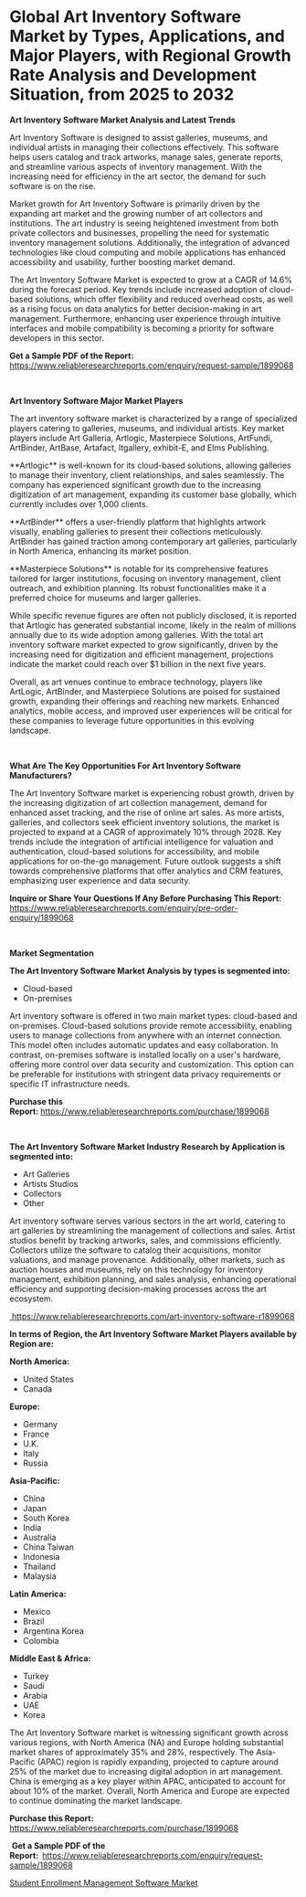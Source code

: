 <p><h1>Global Art Inventory Software Market by Types, Applications, and Major Players, with Regional Growth Rate Analysis and Development Situation, from 2025 to 2032</h1></p><p><strong>Art Inventory Software Market Analysis and Latest Trends</strong></p>
<p><p>Art Inventory Software is designed to assist galleries, museums, and individual artists in managing their collections effectively. This software helps users catalog and track artworks, manage sales, generate reports, and streamline various aspects of inventory management. With the increasing need for efficiency in the art sector, the demand for such software is on the rise.</p><p>Market growth for Art Inventory Software is primarily driven by the expanding art market and the growing number of art collectors and institutions. The art industry is seeing heightened investment from both private collectors and businesses, propelling the need for systematic inventory management solutions. Additionally, the integration of advanced technologies like cloud computing and mobile applications has enhanced accessibility and usability, further boosting market demand.</p><p>The Art Inventory Software Market is expected to grow at a CAGR of 14.6% during the forecast period. Key trends include increased adoption of cloud-based solutions, which offer flexibility and reduced overhead costs, as well as a rising focus on data analytics for better decision-making in art management. Furthermore, enhancing user experience through intuitive interfaces and mobile compatibility is becoming a priority for software developers in this sector.</p></p>
<p><strong>Get a Sample PDF of the Report:&nbsp;</strong> <a href="https://www.reliableresearchreports.com/enquiry/request-sample/1899068?utm_campaign=2937&utm_medium=2&utm_source=Github&utm_content=ia&utm_term=09032025&utm_id=art-inventory-software">https://www.reliableresearchreports.com/enquiry/request-sample/1899068</a></p>
<p>&nbsp;</p>
<p><strong>Art Inventory Software Major Market Players</strong></p>
<p><p>The art inventory software market is characterized by a range of specialized players catering to galleries, museums, and individual artists. Key market players include Art Galleria, Artlogic, Masterpiece Solutions, ArtFundi, ArtBinder, ArtBase, Artafact, Itgallery, exhibit-E, and Elms Publishing. </p><p>**Artlogic** is well-known for its cloud-based solutions, allowing galleries to manage their inventory, client relationships, and sales seamlessly. The company has experienced significant growth due to the increasing digitization of art management, expanding its customer base globally, which currently includes over 1,000 clients.</p><p>**ArtBinder** offers a user-friendly platform that highlights artwork visually, enabling galleries to present their collections meticulously. ArtBinder has gained traction among contemporary art galleries, particularly in North America, enhancing its market position. </p><p>**Masterpiece Solutions** is notable for its comprehensive features tailored for larger institutions, focusing on inventory management, client outreach, and exhibition planning. Its robust functionalities make it a preferred choice for museums and larger galleries.</p><p>While specific revenue figures are often not publicly disclosed, it is reported that Artlogic has generated substantial income, likely in the realm of millions annually due to its wide adoption among galleries. With the total art inventory software market expected to grow significantly, driven by the increasing need for digitization and efficient management, projections indicate the market could reach over $1 billion in the next five years. </p><p>Overall, as art venues continue to embrace technology, players like ArtLogic, ArtBinder, and Masterpiece Solutions are poised for sustained growth, expanding their offerings and reaching new markets. Enhanced analytics, mobile access, and improved user experiences will be critical for these companies to leverage future opportunities in this evolving landscape.</p></p>
<p>&nbsp;</p>
<p><strong>What Are The Key Opportunities For Art Inventory Software Manufacturers?</strong></p>
<p><p>The Art Inventory Software market is experiencing robust growth, driven by the increasing digitization of art collection management, demand for enhanced asset tracking, and the rise of online art sales. As more artists, galleries, and collectors seek efficient inventory solutions, the market is projected to expand at a CAGR of approximately 10% through 2028. Key trends include the integration of artificial intelligence for valuation and authentication, cloud-based solutions for accessibility, and mobile applications for on-the-go management. Future outlook suggests a shift towards comprehensive platforms that offer analytics and CRM features, emphasizing user experience and data security.</p></p>
<p><strong>Inquire or Share Your Questions If Any Before Purchasing This Report:</strong> <a href="https://www.reliableresearchreports.com/enquiry/pre-order-enquiry/1899068?utm_campaign=2937&utm_medium=2&utm_source=Github&utm_content=ia&utm_term=09032025&utm_id=art-inventory-software">https://www.reliableresearchreports.com/enquiry/pre-order-enquiry/1899068</a></p>
<p>&nbsp;</p>
<p><strong>Market Segmentation</strong></p>
<p><strong>The Art Inventory Software Market Analysis by types is segmented into:</strong></p>
<p><ul><li>Cloud-based</li><li>On-premises</li></ul></p>
<p><p>Art inventory software is offered in two main market types: cloud-based and on-premises. Cloud-based solutions provide remote accessibility, enabling users to manage collections from anywhere with an internet connection. This model often includes automatic updates and easy collaboration. In contrast, on-premises software is installed locally on a user's hardware, offering more control over data security and customization. This option can be preferable for institutions with stringent data privacy requirements or specific IT infrastructure needs.</p></p>
<p><strong>Purchase this Report:&nbsp;</strong><a href="https://www.reliableresearchreports.com/purchase/1899068?utm_campaign=2937&utm_medium=2&utm_source=Github&utm_content=ia&utm_term=09032025&utm_id=art-inventory-software">https://www.reliableresearchreports.com/purchase/1899068</a></p>
<p>&nbsp;</p>
<p><strong>The Art Inventory Software Market Industry Research by Application is segmented into:</strong></p>
<p><ul><li>Art Galleries</li><li>Artists Studios</li><li>Collectors</li><li>Other</li></ul></p>
<p><p>Art inventory software serves various sectors in the art world, catering to art galleries by streamlining the management of collections and sales. Artist studios benefit by tracking artworks, sales, and commissions efficiently. Collectors utilize the software to catalog their acquisitions, monitor valuations, and manage provenance. Additionally, other markets, such as auction houses and museums, rely on this technology for inventory management, exhibition planning, and sales analysis, enhancing operational efficiency and supporting decision-making processes across the art ecosystem.</p></p>
<p><a href="https://www.reliableresearchreports.com/art-inventory-software-r1899068?utm_campaign=2937&utm_medium=2&utm_source=Github&utm_content=ia&utm_term=09032025&utm_id=art-inventory-software">&nbsp;https://www.reliableresearchreports.com/art-inventory-software-r1899068</a></p>
<p><strong>In terms of Region, the Art Inventory Software Market Players available by Region are:</strong></p>
<p>
    <p> <strong> North America: </strong>
        <ul>
            <li>United States</li>
            <li>Canada</li>
        </ul>
        </p> 
    <p> <strong> Europe: </strong>
        <ul>
            <li>Germany</li>
            <li>France</li>
            <li>U.K.</li>
            <li>Italy</li>
            <li>Russia</li>
        </ul>
        </p> 
    <p> <strong> Asia-Pacific: </strong>
        <ul>
            <li>China</li>
            <li>Japan</li>
            <li>South Korea</li>
            <li>India</li>
            <li>Australia</li>
            <li>China Taiwan</li>
            <li>Indonesia</li>
            <li>Thailand</li>
            <li>Malaysia</li>
        </ul>
        </p> 
    <p> <strong> Latin America: </strong>
        <ul>
            <li>Mexico</li>
            <li>Brazil</li>
            <li>Argentina Korea</li>
            <li>Colombia</li>
        </ul>
        </p> 
    <p> <strong> Middle East & Africa: </strong>
        <ul>
            <li>Turkey</li>
            <li>Saudi</li>
            <li>Arabia</li>
            <li>UAE</li>
            <li>Korea</li>
        </ul>
    </p>
    </p>
<p><p>The Art Inventory Software market is witnessing significant growth across various regions, with North America (NA) and Europe holding substantial market shares of approximately 35% and 28%, respectively. The Asia-Pacific (APAC) region is rapidly expanding, projected to capture around 25% of the market due to increasing digital adoption in art management. China is emerging as a key player within APAC, anticipated to account for about 10% of the market. Overall, North America and Europe are expected to continue dominating the market landscape.</p></p>
<p><strong>Purchase this Report: </strong><a href="https://www.reliableresearchreports.com/purchase/1899068?utm_campaign=2937&utm_medium=2&utm_source=Github&utm_content=ia&utm_term=09032025&utm_id=art-inventory-software">https://www.reliableresearchreports.com/purchase/1899068</a></p>
<p>&nbsp;<strong>Get a Sample PDF of the Report:&nbsp;&nbsp;</strong><a href="https://www.reliableresearchreports.com/enquiry/request-sample/1899068?utm_campaign=2937&utm_medium=2&utm_source=Github&utm_content=ia&utm_term=09032025&utm_id=art-inventory-software">https://www.reliableresearchreports.com/enquiry/request-sample/1899068</a></p>
<p><strong></strong></p>
<p><p><a href="https://github.com/mriwacraane/Market-Research-Report-List-1/blob/main/student-enrollment-management-software-market.md?utm_campaign=2937&utm_medium=2&utm_source=Github&utm_content=ia&utm_term=09032025&utm_id=art-inventory-software">Student Enrollment Management Software Market</a></p></p>